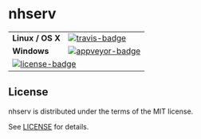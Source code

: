 # nhserv


<table>
    <tr>
        <td><strong>Linux / OS X</strong></td>
        <td><a href="https://travis-ci.org/mlga/nhserv" title="Travis Build Status"><img src="https://travis-ci.org/mlga/nhserv.svg?branch=master" alt="travis-badge"></img></a></td>
    </tr>
    <tr>
        <td><strong>Windows</strong></td>
        <td><a href="https://ci.appveyor.com/project/mlga/nhserv/branch/master" title="Appveyor Build Status"><img src="https://ci.appveyor.com/api/projects/status/kyd0ancu9p7phnpc/branch/master?svg=true" alt="appveyor-badge"></img></a></td>
    </tr>
    <tr>
        <td colspan="2">
            <a href="#license" title="License: MIT"><img src="https://img.shields.io/badge/license-MIT-blue.svg" alt="license-badge"></img></a>
        </td>
    </tr>
</table>


## License

nhserv is distributed under the terms of the MIT license.

See [LICENSE][license] for details.

[license]: https://github.com/mlga/nhserv/blob/master/LICENSE "MIT License"
